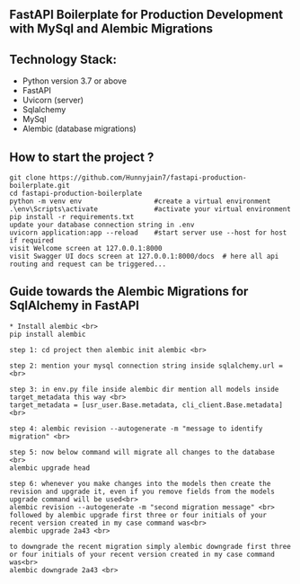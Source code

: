 ## FastAPI Boilerplate for Production Development with MySql and Alembic Migrations

## Technology Stack:
* Python version 3.7 or above
* FastAPI
* Uvicorn (server)
* Sqlalchemy
* MySql
* Alembic (database migrations)


## How to start the project ?
```
git clone https://github.com/Hunnyjain7/fastapi-production-boilerplate.git
cd fastapi-production-boilerplate
python -m venv env                  #create a virtual environment
.\env\Scripts\activate              #activate your virtual environment
pip install -r requirements.txt
update your database connection string in .env
uvicorn application:app --reload    #start server use --host for host if required
visit Welcome screen at 127.0.0.1:8000 
visit Swagger UI docs screen at 127.0.0.1:8000/docs  # here all api routing and request can be triggered...

```

## Guide towards the Alembic Migrations for SqlAlchemy in FastAPI
```
* Install alembic <br>
pip install alembic

step 1: cd project then alembic init alembic <br>

step 2: mention your mysql connection string inside sqlalchemy.url = <br>

step 3: in env.py file inside alembic dir mention all models inside target_metadata this way <br>
target_metadata = [usr_user.Base.metadata, cli_client.Base.metadata] <br>

step 4: alembic revision --autogenerate -m "message to identify migration" <br>

step 5: now below command will migrate all changes to the database <br>
alembic upgrade head

step 6: whenever you make changes into the models then create the revision and upgrade it, even if you remove fields from the models upgrade command will be used<br>
alembic revision --autogenerate -m "second migration message" <br>
followed by alembic upgrade first three or four initials of your recent version created in my case command was<br>
alembic upgrade 2a43 <br>

to downgrade the recent migration simply alembic downgrade first three or four initials of your recent version created in my case command was<br>
alembic downgrade 2a43 <br>
```
